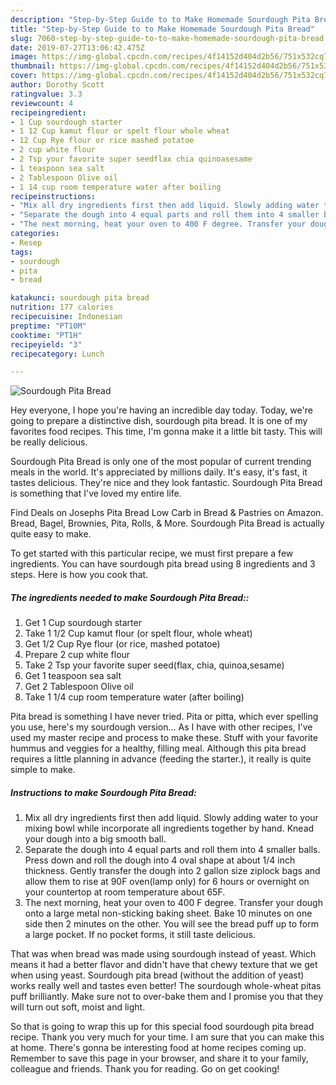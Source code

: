 ```yaml
---
description: "Step-by-Step Guide to to Make Homemade Sourdough Pita Bread"
title: "Step-by-Step Guide to to Make Homemade Sourdough Pita Bread"
slug: 7060-step-by-step-guide-to-to-make-homemade-sourdough-pita-bread
date: 2019-07-27T13:06:42.475Z
image: https://img-global.cpcdn.com/recipes/4f14152d404d2b56/751x532cq70/sourdough-pita-bread-recipe-main-photo.jpg
thumbnail: https://img-global.cpcdn.com/recipes/4f14152d404d2b56/751x532cq70/sourdough-pita-bread-recipe-main-photo.jpg
cover: https://img-global.cpcdn.com/recipes/4f14152d404d2b56/751x532cq70/sourdough-pita-bread-recipe-main-photo.jpg
author: Dorothy Scott
ratingvalue: 3.3
reviewcount: 4
recipeingredient:
- 1 Cup sourdough starter
- 1 12 Cup kamut flour or spelt flour whole wheat
- 12 Cup Rye flour or rice mashed potatoe
- 2 cup white flour
- 2 Tsp your favorite super seedflax chia quinoasesame
- 1 teaspoon sea salt
- 2 Tablespoon Olive oil
- 1 14 cup room temperature water after boiling
recipeinstructions:
- "Mix all dry ingredients first then add liquid. Slowly adding water to your mixing bowl while incorporate all ingredients together by hand. Knead your dough into a big smooth ball."
- "Separate the dough into 4 equal parts and roll them into 4 smaller balls. Press down and roll the dough into 4 oval shape at about 1/4 inch thickness. Gently transfer the dough into 2 gallon size ziplock bags and allow them to rise at 90F oven(lamp only) for 6 hours or overnight on your countertop at room temperature about 65F."
- "The next morning, heat your oven to 400 F degree. Transfer your dough onto a large metal non-sticking baking sheet. Bake 10 minutes on one side then 2 minutes on the other. You will see the bread puff up to form a large pocket. If no pocket forms, it still taste delicious."
categories:
- Resep
tags:
- sourdough
- pita
- bread

katakunci: sourdough pita bread
nutrition: 177 calories
recipecuisine: Indonesian
preptime: "PT10M"
cooktime: "PT1H"
recipeyield: "3"
recipecategory: Lunch

---
```



![Sourdough Pita Bread](https://img-global.cpcdn.com/recipes/4f14152d404d2b56/751x532cq70/sourdough-pita-bread-recipe-main-photo.jpg)

Hey everyone, I hope you're having an incredible day today. Today, we're going to prepare a distinctive dish, sourdough pita bread. It is one of my favorites food recipes. This time, I'm gonna make it a little bit tasty. This will be really delicious.

Sourdough Pita Bread is only one of the most popular of current trending meals in the world. It's appreciated by millions daily. It's easy, it's fast, it tastes delicious. They're nice and they look fantastic. Sourdough Pita Bread is something that I've loved my entire life.

Find Deals on Josephs Pita Bread Low Carb in Bread &amp; Pastries on Amazon. Bread, Bagel, Brownies, Pita, Rolls, &amp; More. Sourdough Pita Bread is actually quite easy to make.


To get started with this particular recipe, we must first prepare a few ingredients. You can have sourdough pita bread using 8 ingredients and 3 steps. Here is how you cook that.

##### The ingredients needed to make Sourdough Pita Bread::

1. Get 1 Cup sourdough starter
1. Take 1 1/2 Cup kamut flour (or spelt flour, whole wheat)
1. Get 1/2 Cup Rye flour (or rice, mashed potatoe)
1. Prepare 2 cup white flour
1. Take 2 Tsp your favorite super seed(flax, chia, quinoa,sesame)
1. Get 1 teaspoon sea salt
1. Get 2 Tablespoon Olive oil
1. Take 1 1/4 cup room temperature water (after boiling)


Pita bread is something I have never tried. Pita or pitta, which ever spelling you use, here&#39;s my sourdough version… As I have with other recipes, I&#39;ve used my master recipe and process to make these. Stuff with your favorite hummus and veggies for a healthy, filling meal. Although this pita bread requires a little planning in advance (feeding the starter.), it really is quite simple to make. 

##### Instructions to make Sourdough Pita Bread:

1. Mix all dry ingredients first then add liquid. Slowly adding water to your mixing bowl while incorporate all ingredients together by hand. Knead your dough into a big smooth ball.
1. Separate the dough into 4 equal parts and roll them into 4 smaller balls. Press down and roll the dough into 4 oval shape at about 1/4 inch thickness. Gently transfer the dough into 2 gallon size ziplock bags and allow them to rise at 90F oven(lamp only) for 6 hours or overnight on your countertop at room temperature about 65F.
1. The next morning, heat your oven to 400 F degree. Transfer your dough onto a large metal non-sticking baking sheet. Bake 10 minutes on one side then 2 minutes on the other. You will see the bread puff up to form a large pocket. If no pocket forms, it still taste delicious.


That was when bread was made using sourdough instead of yeast. Which means it had a better flavor and didn&#39;t have that chewy texture that we get when using yeast. Sourdough pita bread (without the addition of yeast) works really well and tastes even better! The sourdough whole-wheat pitas puff brilliantly. Make sure not to over-bake them and I promise you that they will turn out soft, moist and light. 

So that is going to wrap this up for this special food sourdough pita bread recipe. Thank you very much for your time. I am sure that you can make this at home. There's gonna be interesting food at home recipes coming up. Remember to save this page in your browser, and share it to your family, colleague and friends. Thank you for reading. Go on get cooking!
